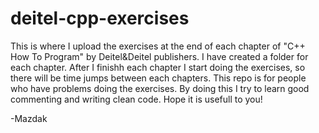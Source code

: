 # deitel-cpp-exercises
This is where I upload the exercises at the end of each chapter of "C++ How To Program" by Deitel&amp;Deitel publishers.
I have created a folder for each chapter. 
After I finishh each chapter I start doing the exercises, so there will be time jumps between each chapters.
This repo is for people who have problems doing the exercises. 
By doing this I try to learn good commenting and writing clean code.
Hope it is usefull to you!


-Mazdak
